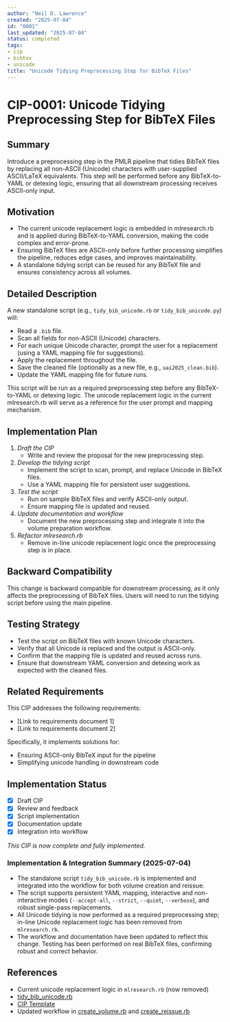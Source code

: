 ```yaml
---
author: "Neil D. Lawrence"
created: "2025-07-04"
id: "0001"
last_updated: "2025-07-04"
status: completed
tags:
- cip
- bibtex
- unicode
title: "Unicode Tidying Preprocessing Step for BibTeX Files"
---
```


# CIP-0001: Unicode Tidying Preprocessing Step for BibTeX Files

## Summary
Introduce a preprocessing step in the PMLR pipeline that tidies BibTeX files by replacing all non-ASCII (Unicode) characters with user-supplied ASCII/LaTeX equivalents. This step will be performed before any BibTeX-to-YAML or detexing logic, ensuring that all downstream processing receives ASCII-only input.

## Motivation
- The current unicode replacement logic is embedded in mlresearch.rb and is applied during BibTeX-to-YAML conversion, making the code complex and error-prone.
- Ensuring BibTeX files are ASCII-only before further processing simplifies the pipeline, reduces edge cases, and improves maintainability.
- A standalone tidying script can be reused for any BibTeX file and ensures consistency across all volumes.

## Detailed Description
A new standalone script (e.g., `tidy_bib_unicode.rb` or `tidy_bib_unicode.py`) will:
- Read a `.bib` file.
- Scan all fields for non-ASCII (Unicode) characters.
- For each unique Unicode character, prompt the user for a replacement (using a YAML mapping file for suggestions).
- Apply the replacement throughout the file.
- Save the cleaned file (optionally as a new file, e.g., `uai2025_clean.bib`).
- Update the YAML mapping file for future runs.

This script will be run as a required preprocessing step before any BibTeX-to-YAML or detexing logic. The unicode replacement logic in the current mlresearch.rb will serve as a reference for the user prompt and mapping mechanism.

## Implementation Plan
1. *Draft the CIP*
   - Write and review the proposal for the new preprocessing step.
2. *Develop the tidying script*
   - Implement the script to scan, prompt, and replace Unicode in BibTeX files.
   - Use a YAML mapping file for persistent user suggestions.
3. *Test the script*
   - Run on sample BibTeX files and verify ASCII-only output.
   - Ensure mapping file is updated and reused.
4. *Update documentation and workflow*
   - Document the new preprocessing step and integrate it into the volume preparation workflow.
5. *Refactor mlresearch.rb*
   - Remove in-line unicode replacement logic once the preprocessing step is in place.

## Backward Compatibility
This change is backward compatible for downstream processing, as it only affects the preprocessing of BibTeX files. Users will need to run the tidying script before using the main pipeline.

## Testing Strategy
- Test the script on BibTeX files with known Unicode characters.
- Verify that all Unicode is replaced and the output is ASCII-only.
- Confirm that the mapping file is updated and reused across runs.
- Ensure that downstream YAML conversion and detexing work as expected with the cleaned files.

## Related Requirements
This CIP addresses the following requirements:
- [Link to requirements document 1]
- [Link to requirements document 2]

Specifically, it implements solutions for:
- Ensuring ASCII-only BibTeX input for the pipeline
- Simplifying unicode handling in downstream code

## Implementation Status
- [x] Draft CIP
- [x] Review and feedback
- [x] Script implementation
- [x] Documentation update
- [x] Integration into workflow

*This CIP is now complete and fully implemented.*

### Implementation & Integration Summary (2025-07-04)
- The standalone script `tidy_bib_unicode.rb` is implemented and integrated into the workflow for both volume creation and reissue.
- The script supports persistent YAML mapping, interactive and non-interactive modes (`--accept-all`, `--strict`, `--quiet`, `--verbose`), and robust single-pass replacements.
- All Unicode tidying is now performed as a required preprocessing step; in-line Unicode replacement logic has been removed from `mlresearch.rb`.
- The workflow and documentation have been updated to reflect this change. Testing has been performed on real BibTeX files, confirming robust and correct behavior.

## References
- Current unicode replacement logic in `mlresearch.rb` (now removed)
- [tidy_bib_unicode.rb](../lib/tidy_bib_unicode.rb)
- [CIP Template](cip_template.md)
- Updated workflow in [create_volume.rb](../lib/create_volume.rb) and [create_reissue.rb](../lib/create_reissue.rb) 